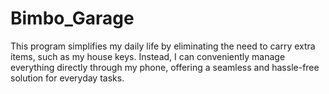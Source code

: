 # Bimbo_Garage

This program simplifies my daily life by eliminating the need to carry extra items, such as my house keys. Instead, I can conveniently manage everything directly through my phone, offering a seamless and hassle-free solution for everyday tasks.
